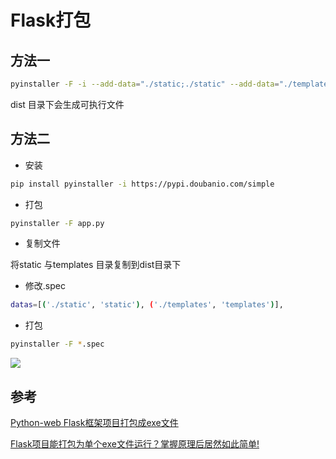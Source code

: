 <!--
 * @Description: 
 * @Version: 1.0
 * @Author: dmjcb
 * @Email:  
 * @Date: 2021-12-30 22:01:01
 * @LastEditors: dmjcb
 * @LastEditTime: 2023-04-23 09:30:55
-->

# Flask打包

## 方法一

```sh
pyinstaller -F -i --add-data="./static;./static" --add-data="./templates;./templates"  app.py
```

dist 目录下会生成可执行文件

## 方法二

- 安装

```sh
pip install pyinstaller -i https://pypi.doubanio.com/simple
```

- 打包

```sh
pyinstaller -F app.py
```

- 复制文件

将static 与templates 目录复制到dist目录下

- 修改.spec

```sh
datas=[('./static', 'static'), ('./templates', 'templates')], 
```

- 打包

```sh
pyinstaller -F *.spec
```

![](/.imgur/20211230223519.png)

## 参考

[Python-web Flask框架项目打包成exe文件](https://www.cxyzjd.com/article/qq_42370335/114276385)  

[Flask项目能打包为单个exe文件运行？掌握原理后居然如此简单!](https://bbs.huaweicloud.com/blogs/210229)